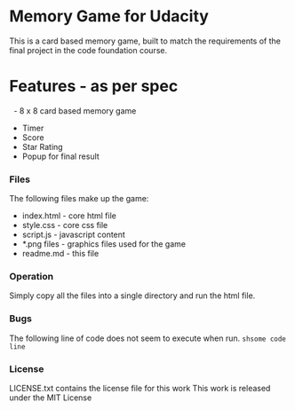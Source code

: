 # Memory Game for Udacity
This is a card based memory game, built to match the requirements of the final project in the code foundation course.
# Features - as per spec
  - 8 x 8 card based memory game  
  - Timer  
  - Score  
  - Star Rating  
  - Popup for final result
  
### Files
The following files make up the game:
* index.html - core html file
* style.css - core css file
* script.js - javascript content
* *.png files - graphics files used for the game
* readme.md - this file
### Operation
Simply copy all the files into a single directory and run the html file.

### Bugs
The following line of code does not seem to execute when run. 
```shsome code line```

### License
LICENSE.txt contains the license file for this work
This work is released under the MIT License
